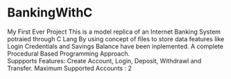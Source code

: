 # BankingWithC
My First Ever Project
This is a model replica of an Internet Banking System potraied through C Lang
By using concept of files to store data features like Login Credentials and Savings Balance have been inplemented.
A complete Procedural Based Programming Approach.\
Suppports Features: Create Account, Login, Deposit, Withdrawl and Transfer.
Maximum Supported Accounts : 2
